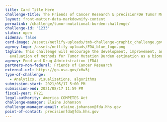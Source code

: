 ```yaml
---
title: Card Title Here
challenge-title: The Friends of Cancer Research & precisionFDA Tumor Mutational Burden Challenge
layout: front-matter-data-markdownify-content
permalink: /challenge/tumor-mutational-burden-challenge/
challenge-id: "1233"
status: open
sidenav: false
card-image: /assets/netlify-uploads/tmb-challenge-graphic_challenge.gov_sized.png
agency-logo: /assets/netlify-uploads/FDA_blue_logo.png
tagline: This challenge will encourage the development, improvement, and
  evaluation of methods for Tumor Mutation Burden estimation as a biomarker.
agency: Food and Drug Administration (FDA)
partners-non-federal: Friends of Cancer Research
external-url: https://go.usa.gov/xHw3j
type-of-challenge:
  - Analytics, visualizations, algorithms
submission-start: 2021/05/17 5:00 PM
submission-end: 2021/08/17 11:59 PM
fiscal-year: FY21
legal-authority: America COMPETES Act
challenge-manager: Elaine Johanson
challenge-manager-email: elaine.johanson@fda.hhs.gov
point-of-contact: precisionfda@fda.hhs.gov
---
```

